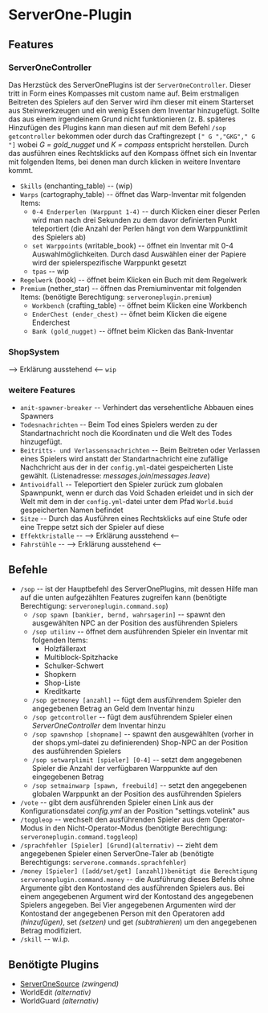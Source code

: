 # ServerOne-Plugin

## Features

### ServerOneController
Das Herzstück des ServerOnePlugins ist der `ServerOneController`. Dieser tritt in Form eines Kompasses mit custom name auf. Beim erstmaligen Beitreten des Spielers auf den Server wird ihm dieser mit einem Starterset aus Steinwerkzeugen und ein wenig Essen dem Inventar hinzugefügt. Sollte das aus einem irgendeinem Grund nicht funktionieren (z. B. späteres Hinzufügen des Plugins kann man diesen auf mit dem Befehl `/sop getcontroller` bekommen oder durch das Craftingrezept `[" G ","GKG"," G "]` wobei *G = gold_nugget* und *K = compass* entspricht herstellen. Durch das ausführen eines Rechtsklicks auf den Kompass öffnet sich ein Inventar mit folgenden Items, bei denen man durch klicken in weitere Inventare kommt.
* `Skills` (enchanting_table) -- (wip)
* `Warps` (cartography_table) -- öffnet das Warp-Inventar mit folgenden Items:
  * `0-4 Enderperlen (Warppunt 1-4)` -- durch Klicken einer dieser Perlen wird man nach drei Sekunden zu dem davor definierten Punkt teleportiert (die Anzahl der Perlen hängt von dem Warppunktlimit des Spielers ab)
  * `set Warppoints` (writable_book) -- öffnet ein Inventar mit 0-4 Auswahlmöglichkeiten. Durch dasd Auswählen einer der Papiere wird der spielerspezifische Warppunkt gesetzt 
  * `tpas` -- wip
* `Regelwerk` (book) -- öffnet beim Klicken ein Buch mit dem Regelwerk
* `Premium` (nether_star) -- öffnen das Premiuminventar mit folgenden Items: (benötigte Berechtigung: `serveroneplugin.premium`)
  * `Workbench` (crafting_table) -- öffnet beim Klicken eine Workbench
  * `EnderChest (ender_chest)` -- öfnet beim Klicken die eigene Enderchest
  * `Bank (gold_nugget)` -- öffnet beim Klicken das Bank-Inventar
### ShopSystem
--> Erklärung ausstehend <--
`wip`

### weitere Features
* `anit-spawner-breaker` -- Verhindert das versehentliche Abbauen eines Spawners
* `Todesnachrichten` -- Beim Tod eines Spielers werden zu der Standartnachricht noch die Koordinaten und die Welt des Todes hinzugefügt. 
* `Beitritts- und Verlassensnachrichten` -- Beim Beitreten oder Verlassen eines Spielers wird anstatt der Standartnachricht eine zufällige Nachchricht aus der in der `config.yml`-datei gespeicherten Liste gewählt. (Listenadresse: *messages.join*/*messages.leave*)
* `Antivoidfall` -- Teleportiert den Spieler zurück zum globalen Spawnpunkt, wenn er durch das Void Schaden erleidet und in sich der Welt mit dem in der `config.yml`-datei unter dem Pfad `World.buid` gespeicherten Namen befindet
* `Sitze` -- Durch das Ausführen eines Rechtsklicks auf eine Stufe oder eine Treppe setzt sich der Spieler auf diese
* `Effektkristalle` -- --> Erklärung ausstehend <--
* `Fahrstühle` -- --> Erklärung ausstehend <--
## Befehle
* `/sop` -- ist der Hauptbefehl des ServerOnePlugins, mit dessen Hilfe man auf die unten aufgezählten Features zugreifen kann (benötigte Berechtigung: `serveroneplugin.command.sop`)
  * `/sop spawn [bankier, bernd, wahrsagerin]` -- spawnt den ausgewählten NPC an der Position des ausführenden Spielers
  * `/sop utilinv` -- öffnet dem ausführenden Spieler ein Inventar mit folgenden Items:
    * Holzfälleraxt
    * Multiblock-Spitzhacke
    * Schulker-Schwert
    * Shopkern
    * Shop-Liste
    * Kreditkarte
  * `/sop getmoney [anzahl]` -- fügt dem ausführendem Spieler den angegebenen Betrag an Geld dem Inventar hinzu
  * `/sop getcontroller` -- fügt dem ausführendem Spieler einen *ServerOneController* dem Inventar hinzu
  * `/sop spawnshop [shopname]` -- spawnt den ausgewählten (vorher in der shops.yml-datei zu definierenden) Shop-NPC an der Position des ausführenden Spielers
  * `/sop setwarplimit [spieler] [0-4]` -- setzt dem angegebenen Spieler die Anzahl der verfügbaren Warppunkte auf den eingegebenen Betrag
  * `/sop setmainwarp [spawn, freebuild]` -- setzt den angegebenen globalen Warppunkt an der Position des ausführenden Spielers
* `/vote` -- gibt dem ausführenden Spieler einen Link aus der Konfigurationsdatei *config.yml* an der Position "settings.votelink" aus
* `/toggleop` -- wechselt den ausführenden Spieler aus dem Operator-Modus in den Nicht-Operator-Modus (benötigte Berechtigung: `serveroneplugin.command.toggleop`)
* `/sprachfehler [Spieler] [Grund](alternativ)` -- zieht dem angegebenen Spieler einen ServerOne-Taler ab (benötigte Berechtigungs: `serverone.commands.sprachfehler`)
* `/money [Spieler] ([add/set/get] [anzahl])benötigt die Berechtigung serveroneplugin.command.money` -- die Ausführung dieses Befehls ohne Argumente gibt den Kontostand des ausführenden Spielers aus. Bei einem angegebenen Argument wird der Kontostand des angegebenen Spielers angegeben. Bei Vier angegebenen Argumenten wird der Kontostand der angegebenen Person mit den Operatoren add *(hinzufügen)*, set *(setzen)* und get *(subtrahieren*) um den angegebenen Betrag modifiziert.
* `/skill` -- w.i.p.

## Benötigte Plugins
* [ServerOneSource](https://github.com/Serverone-Plugin/ServerOneSource) *(zwingend)*
* WorldEdit *(alternativ)*
* WorldGuard *(alternativ)*
